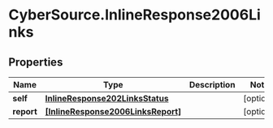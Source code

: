 # CyberSource.InlineResponse2006Links

## Properties
Name | Type | Description | Notes
------------ | ------------- | ------------- | -------------
**self** | [**InlineResponse202LinksStatus**](InlineResponse202LinksStatus.md) |  | [optional] 
**report** | [**[InlineResponse2006LinksReport]**](InlineResponse2006LinksReport.md) |  | [optional] 


